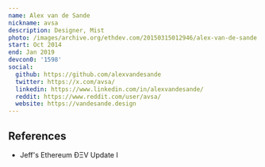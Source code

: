 ```yaml
---
name: Alex van de Sande
nickname: avsa
description: Designer, Mist
photo: /images/archive.org/ethdev.com/20150315012946/alex-van-de-sande.jpg
start: Oct 2014
end: Jan 2019
devcon0: '1598'
social:
  github: https://github.com/alexvandesande
  twitter: https://x.com/avsa/
  linkedin: https://www.linkedin.com/in/alexvandesande/
  reddit: https://www.reddit.com/user/avsa/
  website: https://vandesande.design
---
```


## References

- Jeff's Ethereum ÐΞV Update I
